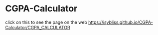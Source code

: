 # CGPA-Calculator
click on this to see the page on the web https://isybliss.github.io/CGPA-Calculator/CGPA_CALCULATOR
